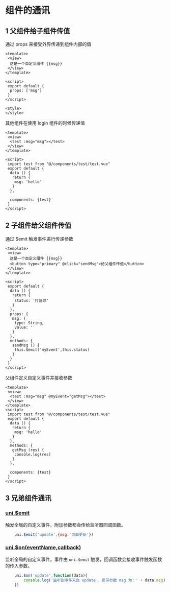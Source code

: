 # 组件的通讯

## 1 父组件给子组件传值

通过 props 来接受外界传递到组件内部的值

```vue
<template>
 <view>
  这是一个自定义组件 {{msg}}
 </view>
</template>

<script>
 export default {
  props: ['msg']
 }
</script>

<style>
</style>
```

其他组件在使用 login 组件的时候传递值

```vue
<template>
 <view>
  <test :msg="msg"></test>
 </view>
</template>

<script>
 import test from "@/components/test/test.vue"
 export default {
  data () {
   return {
    msg: 'hello'
   }
  },
  
  components: {test}
 }
</script>
```

## 2 子组件给父组件传值

通过 $emit 触发事件进行传递参数

```vue
<template>
 <view>
  这是一个自定义组件 {{msg}}
  <button type="primary" @click="sendMsg">给父组件传值</button>
 </view>
</template>

<script>
 export default {
  data () {
   return {
    status: '打篮球'
   }
  },
  props: {
   msg: {
    type: String,
    value: ''
   }
  },
  methods: {
   sendMsg () {
    this.$emit('myEvent',this.status)
   }
  }
 }
</script>
```

父组件定义自定义事件并接收参数

```vue
<template>
 <view>
  <test :msg="msg" @myEvent="getMsg"></test>
 </view>
</template>
<script>
 import test from "@/components/test/test.vue"
 export default {
  data () {
   return {
    msg: 'hello'
   }
  },
  methods: {
   getMsg (res) {
    console.log(res)
   }
  },
  
  components: {test}
 }
</script>
```

## 3 兄弟组件通讯

### [uni.$emit](https://uniapp.dcloud.io/api/window/communication?id=emit)

触发全局的自定义事件，附加参数都会传给监听器回调函数。

```js
    uni.$emit('update',{msg:'页面更新'})
```

### [uni.$on(eventName,callback)](https://uniapp.dcloud.io/api/window/communication?id=on)

监听全局的自定义事件，事件由 `uni.$emit` 触发，回调函数会接收事件触发函数的传入参数。

```js
    uni.$on('update',function(data){
        console.log('监听到事件来自 update ，携带参数 msg 为：' + data.msg);
    })
```

